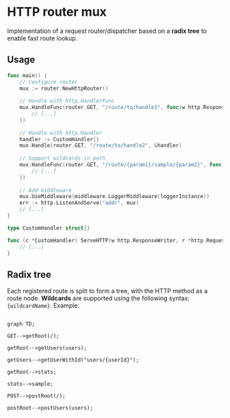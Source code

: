 # HTTP router mux

Implementation of a request router/dispatcher based on a **radix tree** to enable fast route lookup.

## Usage

```go
func main() {
	// Configure router
	mux := router.NewHttpRouter()
	
	// Handle with http.HandlerFunc
	mux.HandleFunc(router.GET, "/route/to/handle1", func(w http.ResponseWriter, r *http.Request) {
		// [...]
	})
	
	// Handle with http.Handler
	handler := CustomHandler{}
	mux.Handle(router.GET, "/route/to/handle2", &handler)
	
	// Support wildcards in path
	mux.HandleFunc(router.GET, "/route/{param1}/sample/{param2}", func(w http.ResponseWriter, r *http.Request) {
		// [...]
	})
	
	// Add middleware
	mux.UseMiddleware(middleware.LoggerMiddleware(loggerInstance))
	err := http.ListenAndServe("addr", mux)
	// [...]
}

type CustomHandler struct{}

func (c *CustomHandler) ServeHTTP(w http.ResponseWriter, r *http.Request) {
	// [...]
}
```

## Radix tree

Each registered route is split to form a tree, with the HTTP method as a route node. **Wildcards** are supported using the following syntax: `{wildcardName}`.
Example:
```mermaid

graph TD;

GET-->getRoot(/);

getRoot-->getUsers(users);

getUsers-->getUserWithId("users/{userId}");

getRoot-->stats;

stats-->sample;

POST-->postRoot(/);

postRoot-->postUsers(users);

```


